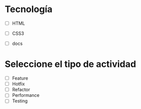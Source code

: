 # Tecnología
- [ ] HTML
- [ ] CSS3 
- [ ] docs


# Seleccione el tipo de actividad
- [ ] Feature
- [ ] Hotfix
- [ ] Refactor
- [ ] Performance
- [ ] Testing
